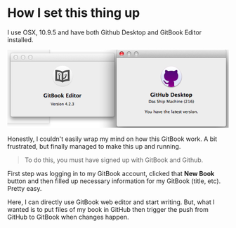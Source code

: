 # How I set this thing up

I use OSX, 10.9.5 and have both Github Desktop and GitBook Editor installed. 

![Local Image](../images/gitbook_github.png)

Honestly, I couldn't easily wrap my mind on how this GitBook work. A bit frustrated, but finally managed to make this up and running.

>To do this, you must have signed up with GitBook and Github.

First step was logging in to my GitBook account, clicked that __New Book__ button and then filled up necessary information for my GitBook (title, etc). Pretty easy.

Here, I can directly use GitBook web editor and start writing. But, what I wanted is to put files of my book in GitHub then trigger the push from GitHub to GitBook when changes happen.